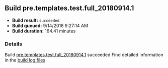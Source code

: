 ## Build pre.templates.test.full_20180914.1
- **Build result:** `succeeded`
- **Build queued:** 9/14/2018 9:27:14 AM
- **Build duration:** 164.41 minutes
### Details
Build [pre.templates.test.full_20180914.1](https://winappstudio.visualstudio.com/web/build.aspx?pcguid=a4ef43be-68ce-4195-a619-079b4d9834c2&builduri=vstfs%3a%2f%2f%2fBuild%2fBuild%2f26256) succeeded
Find detailed information in the [build log files](https://uwpctdiags.blob.core.windows.net/buildlogs/pre.templates.test.full_20180914.1_logs.zip)
